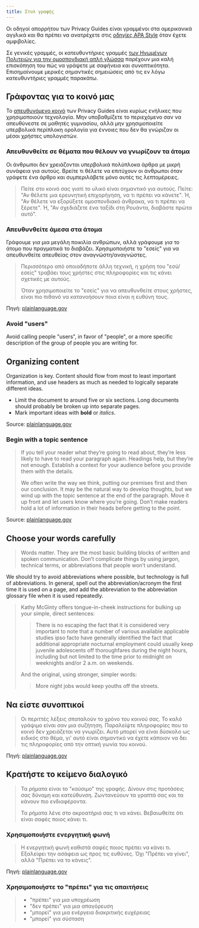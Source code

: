 ```yaml
---
title: Στυλ γραφής
---
```


Οι οδηγοί απορρήτου των Privacy Guides είναι γραμμένοι στα αμερικανικά αγγλικά και θα πρέπει να ανατρέχετε στις [οδηγίες APA Style](https://apastyle.apa.org/style-grammar-guidelines/grammar) όταν έχετε αμφιβολίες.

Σε γενικές γραμμές, οι κατευθυντήριες γραμμές [των Ηνωμένων Πολιτειών για την ομοσπονδιακή απλή γλώσσα](https://plainlanguage.gov/guidelines) παρέχουν μια καλή επισκόπηση του πώς να γράψετε με σαφήνεια και συνοπτικότητα. Επισημαίνουμε μερικές σημαντικές σημειώσεις από τις εν λόγω κατευθυντήριες γραμμές παρακάτω.

## Γράφοντας για το κοινό μας

Το [απευθυνόμενο κοινό](https://plainlanguage.gov/guidelines/audience) των Privacy Guides είναι κυρίως ενήλικες που χρησιμοποιούν τεχνολογία. Μην υποβαθμίζετε το περιεχόμενο σαν να απευθύνεστε σε μαθητές γυμνασίου, αλλά μην χρησιμοποιείτε υπερβολικά περίπλοκη ορολογία για έννοιες που δεν θα γνώριζαν οι μέσοι χρήστες υπολογιστών.

### Απευθυνθείτε σε θέματα που θέλουν να γνωρίζουν τα άτομα

Οι άνθρωποι δεν χρειάζονται υπερβολικά πολύπλοκα άρθρα με μικρή συνάφεια για αυτούς. Βρείτε τι θέλετε να επιτύχουν οι άνθρωποι όταν γράφετε ένα άρθρο και συμπεριλάβετε μόνο αυτές τις λεπτομέρειες.

> Πείτε στο κοινό σας γιατί το υλικό είναι σημαντικό για αυτούς. Πείτε: "Αν θέλετε μια ερευνητική επιχορήγηση, να τι πρέπει να κάνετε". Ή, "Αν θέλετε να εξορύξετε ομοσπονδιακό άνθρακα, να τι πρέπει να ξέρετε". Ή, "Αν σχεδιάζετε ένα ταξίδι στη Ρουάντα, διαβάστε πρώτα αυτό".

### Απευθυνθείτε άμεσα στα άτομα

Γράφουμε *για* μια μεγάλη ποικιλία ανθρώπων, αλλά γράφουμε *για* το άτομο που πραγματικά το διαβάζει. Χρησιμοποιήστε το "εσείς" για να απευθυνθείτε απευθείας στον αναγνώστη/αναγνώστες.

> Περισσότερο από οποιαδήποτε άλλη τεχνική, η χρήση του "εσύ/εσείς" τραβάει τους χρήστες στις πληροφορίες και τις κάνει σχετικές με αυτούς.
> 
> Όταν χρησιμοποιείτε το "εσείς" για να απευθυνθείτε στους χρήστες, είναι πιο πιθανό να κατανοήσουν ποια είναι η ευθύνη τους.

Πηγή: [plainlanguage.gov](https://plainlanguage.gov/guidelines/audience/address-the-user)

### Avoid "users"

Avoid calling people "users", in favor of "people", or a more specific description of the group of people you are writing for.

## Organizing content

Organization is key. Content should flow from most to least important information, and use headers as much as needed to logically separate different ideas.

- Limit the document to around five or six sections. Long documents should probably be broken up into separate pages.
- Mark important ideas with **bold** or *italics*.

Source: [plainlanguage.gov](https://plainlanguage.gov/guidelines/design)

### Begin with a topic sentence

> If you tell your reader what they’re going to read about, they’re less likely to have to read your paragraph again. Headings help, but they’re not enough. Establish a context for your audience before you provide them with the details.
> 
> We often write the way we think, putting our premises first and then our conclusion. It may be the natural way to develop thoughts, but we wind up with the topic sentence at the end of the paragraph. Move it up front and let users know where you’re going. Don’t make readers hold a lot of information in their heads before getting to the point.

Source: [plainlanguage.gov](https://plainlanguage.gov/guidelines/organize/have-a-topic-sentence)

## Choose your words carefully

> Words matter. They are the most basic building blocks of written and spoken communication. Don’t complicate things by using jargon, technical terms, or abbreviations that people won’t understand.

We should try to avoid abbreviations where possible, but technology is full of abbreviations. In general, spell out the abbreviation/acronym the first time it is used on a page, and add the abbreviation to the abbreviation glossary file when it is used repeatedly.

> Kathy McGinty offers tongue-in-cheek instructions for bulking up your simple, direct sentences:
> 
> > There is no escaping the fact that it is considered very important to note that a number of various available applicable studies ipso facto have generally identified the fact that additional appropriate nocturnal employment could usually keep juvenile adolescents off thoroughfares during the night hours, including but not limited to the time prior to midnight on weeknights and/or 2 a.m. on weekends.
> 
> And the original, using stronger, simpler words:
> 
> > More night jobs would keep youths off the streets.

## Να είστε συνοπτικοί

> Οι περιττές λέξεις σπαταλούν το χρόνο του κοινού σας. Το καλό γράψιμο είναι σαν μια συζήτηση. Παραλείψτε πληροφορίες που το κοινό δεν χρειάζεται να γνωρίζει. Αυτό μπορεί να είναι δύσκολο ως ειδικός στο θέμα, γι' αυτό είναι σημαντικό να έχετε κάποιον να δει τις πληροφορίες από την οπτική γωνία του κοινού.

Πηγή: [plainlanguage.gov](https://plainlanguage.gov/guidelines/concise)

## Κρατήστε το κείμενο διαλογικό

> Τα ρήματα είναι το "καύσιμο" της γραφής. Δίνουν στις προτάσεις σας δύναμη και κατεύθυνση. Ζωντανεύουν τα γραπτά σας και τα κάνουν πιο ενδιαφέροντα.
> 
> Τα ρήματα λένε στο ακροατήριό σας τι να κάνει. Βεβαιωθείτε ότι είναι σαφές ποιος κάνει τι.

### Χρησιμοποιήστε ενεργητική φωνή

> Η ενεργητική φωνή καθιστά σαφές ποιος πρέπει να κάνει τι. Εξαλείφει την ασάφεια ως προς τις ευθύνες. Όχι "Πρέπει να γίνει", αλλά "Πρέπει να το κάνεις".

Πηγή: [plainlanguage.gov](https://plainlanguage.gov/guidelines/conversational/use-active-voice)

### Χρησιμοποιήστε το "πρέπει" για τις απαιτήσεις

> - "πρέπει" για μια υποχρέωση
> - "δεν πρέπει" για μια απαγόρευση
> - "μπορεί" για μια ενέργεια διακριτικής ευχέρειας
> - "μπορεί" για σύσταση
